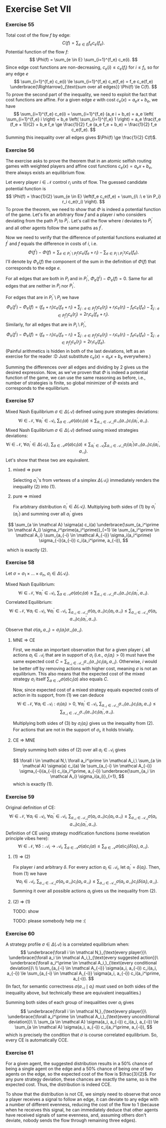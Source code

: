 # Exercise Set VII

### Exercise 55

Total cost of the flow $f$ by edge:
$$
C(f) = \sum_{e \in E} f_e c_e(f_e).
$$
Potential function of the flow $f$:
$$
\Phi(f) = \sum_{e \in E} \sum_{i=1}^{f_e} c_e(i).
$$
Since edge cost functions are non-decreasing, $c_e(i) \le c_e(f_i)$ for $i \le f_i$, so for any edge $e$
$$
\sum_{i=1}^{f_e} c_e(i) \le \sum_{i=1}^{f_e} c_e(f_e) = f_e c_e(f_e) \underbrace{\Rightarrow}_{\text{sum over all edges}} \Phi(f) \le C(f).
$$
To prove the second part of the inequality, we need to exploit the fact that cost functions are affine. For a given edge $e$ with cost $c_e(x) = a_e x + b_e$, we have 
$$
\sum_{i=1}^{f_e} c_e(i) 
	= \sum_{i=1}^{f_e} (a_e i + b_e) 
	= a_e \left( \sum_{i=1}^{f_e} i \right) + b_e \left( \sum_{i=1}^{f_e} 1 \right)
	= a_e \frac{f_e (f_e + 1)}{2} + b_e f_e
	\ge \frac{1}{2} f_e (a_e f_e + b_e) 
	= \frac{1}{2} f_e c_e(f_e).
$$
Summing this inequality over all edges gives $\Phi(f) \ge \frac{1}{2} C(f)$.

### Exercise 56

The exercise asks to prove the theorem that in an atomic selfish routing games with weighted players and affine cost functions $c_e(x) = a_e x + b_e$, there always exists an equilibrium flow. 

Let every player $i \in \mathcal N$ control $r_i$ units of flow. The guessed candidate potential function is 
$$
\Phi(f) = \frac{1}{2} \sum_{e \in E} \left(f_e c_e(f_e) + \sum_{i\ :\ e \in P_i} r_i c_e(r_i) \right).
$$
To prove the theorem, we need to show that $\Phi$ is indeed a potential function of the game. Let's fix an arbitrary flow $f$ and a player $i$ who considers deviating from the path $P_i$ to $P_i^\prime$. Let's call the flow where $i$ deviates to $P_i^\prime$ and all other agents follow the same paths as $f^\prime$. 

Now we need to verify that the difference of potential functions evaluated at $f^\prime$  and $f$ equals the difference in costs of $i$, i.e.
$$
\Phi(f^\prime) - \Phi(f)
    = \sum_{e \in P_i^\prime \setminus P_i} r_i c_e(f_e + r_i)
	- \sum_{e \in P_i \setminus P_i^\prime} r_i c_e(f_e).
$$
I'll denote by $\Phi_e(f)$ the component of the sum in the definition of $\Phi(f)$ that corresponds to the edge $e$.

For all edges that are both in $P_i$ and in $P_i^\prime$, $\Phi_e(f^\prime) - \Phi_e(f) = 0$. Same for all edges that are neither in $P_i$ nor $P_i^\prime$. 

For edges that are in $P_i^\prime \setminus P_i$ we have 
$$
\Phi_e(f^\prime) - \Phi_e(f) 
	= (f_e + r_i) c_e(f_e + r_i) + \sum_{j\ :\ e \in P_j} r_j c_e(r_j) + r_i c_e(r_i)
    - f_e c_e(f_e) - \sum_{j\ :\ e \in P_j} r_j c_e(r_j) 
    = 2 r_i c_e(f_e + r_i).
$$
Similarly, for all edges that are in $P_i \setminus P_i^\prime$, 
$$
\Phi_e(f^\prime) - \Phi_e(f) 
	= (f_e - r_i) c_e(f_e - r_i) + \sum_{j\ :\ e \in P_j} r_j c_e(r_j) - r_i c_e(r_i)
    - f_e c_e(f_e) - \sum_{j\ :\ e \in P_j} r_j c_e(r_j) 
    = 2 r_i c_e(f_e).
$$
(Painful arithmetics is hidden in both of the last deviations, left as an exercise for the reader :D Just substitute $c_e(x) = a_e x + b_e$ everywhere.)

Summing the differences over all edges and dividing by $2$ gives us the desired expression. Now, as we've proven that $\Phi$ is indeed a potential function of the game, we can use the same reasoning as before, i.e., number of strategies is finite, so global minimizer of $\Phi$ exists and corresponds to the equilibrium.

### Exercise 57

Mixed Nash Equilibrium $\sigma \in \Delta(\mathcal A)$ defined using pure strategies deviations:
$$
\forall i \in \mathcal N,\
\forall a_i^\prime \in \mathcal A_i,\ 
\sum_{a \in \mathcal A} \sigma(a) c_i(a) 
\le 
\sum_{a_{-i} \in \mathcal A_{-i}} \sigma_{-i}(a_{-i}) c_i(a_i^\prime, a_{-i}). 
\tag{1}
$$
Mixed Nash Equilibrium $\sigma \in \Delta(\mathcal A)$ defined using mixed strategies deviations:
$$
\forall i \in \mathcal N,\ 
\forall \sigma_i^\prime \in \Delta(\mathcal A_i), \
\sum_{a \in \mathcal A} \sigma(a) c_i(a) 
\le 
\sum_{a_i^\prime \in \mathcal A_i} \sum_{a_{-i} \in \mathcal A_{-i}} \sigma_i(a_i^\prime) \sigma_{-i}(a_{-i}) c_i(a_i^\prime, a_{-i}). 
\tag{2}
$$
Let's show that these two are equivalent.

1. mixed => pure

    Selecting $\sigma_i^\prime$'s from vertexes of a simplex $\Delta(\mathcal A_i)$ immediately renders the inequality (2) into (1).

2. pure => mixed

    Fix arbitrary distribution $\sigma_i^\prime \in \Delta(\mathcal A_i)$. Multiplying both sides of (1) by $\sigma_i^\prime(a_i^\prime)$ and summing over all $a_i^\prime$ gives

$$
\sum_{a \in \mathcal A} \sigma(a) c_i(a) \underbrace{\sum_{a_i^\prime \in \mathcal A_i} \sigma_i^\prime(a_i^\prime)}_{=1}
\le 
\sum_{a_i^\prime \in \mathcal A_i} \sum_{a_{-i} \in \mathcal A_{-i}} \sigma_i(a_i^\prime) \sigma_{-i}(a_{-i}) c_i(a_i^\prime, a_{-i}),
$$

​		which is exactly (2).

### Exercise 58

Let $\sigma = \sigma_1 \times \dots \times \sigma_n$, $\sigma_i \in \Delta(\mathcal A_i)$. 

Mixed Nash Equilibrium:
$$
\forall i \in \mathcal N,\
\forall a_i^\prime \in \mathcal A_i,\ 
\sum_{a \in \mathcal A} \sigma(a) c_i(a) 
\le 
\sum_{a_{-i} \in \mathcal A_{-i}} \sigma_{-i}(a_{-i}) c_i(a_i^\prime, a_{-i}). 
\tag{1}
$$
Correlated Equilibrium:
$$
\forall i \in \mathcal N,\ 
\forall a_i \in \mathcal A_i,\ 
\forall a_i^\prime \in \mathcal A_i,\ 
\sum_{a_{-i} \in \mathcal A_{-i}} \sigma(a_i, a_{-i}) c_i(a_i, a_{-i}) 
\le
\sum_{a_{-i} \in \mathcal A_{-i}} \sigma(a_i, a_{-i}) c_i(a_i^\prime, a_{-i}).
\tag{2}
$$

Observe that $\sigma(a_i, a_{-i}) = \sigma_i(a_i) \sigma_{-i}(a_{-i})$.

1. MNE => CE

    First, we make an important observation that for a given player $i$, all actions $a_i \in \mathcal A_i$ that are in support of $\sigma_i$ (i.e., $\sigma_i(a_i) > 0$) must have the same expected cost $C = \sum_{a_{-i} \in \mathcal A_{-i}} \sigma_{-i}(a_{-i}) c_i(a_i, a_{-i})$. Otherwise, $i$ would be better off by removing actions with higher cost, meaning $\sigma$ is not an equilibrium. This also means that the expected cost of the mixed strategy $\sigma_i$ itself $\sum_{a \in \mathcal A} \sigma(a) c_i(a)$ also equals $C$.

    Now, since expected cost of a mixed strategy equals expected costs of action in its support, from (1) we can deduce 
    $$
    \forall i \in \mathcal N,\
    \forall a_i \in \mathcal A_i : \sigma_i(a_i) > 0,\ 
    \forall a_i^\prime \in \mathcal A_i,\ 
    \sum_{a_{-i} \in \mathcal A_{-i}} \sigma_{-i}(a_{-i}) c_i(a_i, a_{-i}) 
    \le 
    \sum_{a_{-i} \in \mathcal A_{-i}} \sigma_{-i}(a_{-i}) c_i(a_i^\prime, a_{-i}). 
    \tag{3}
    $$
    
    Multiplying both sides of (3) by $\sigma_i(a_i)$ gives us the inequality from (2). For actions that are not in the support of $\sigma_i$, it holds trivially. 

2. CE => MNE

    Simply  summing both sides of (2) over all $a_i \in \mathcal A_i$ gives

    $$
    \forall i \in \mathcal N,\ 
    \forall a_i^\prime \in \mathcal A_i,\ 
    \sum_{a \in \mathcal A} \sigma(a) c_i(a) 
    \le
    \sum_{a_{-i} \in \mathcal A_{-i}} \sigma_{-i}(a_{-i}) c_i(a_i^\prime, a_{-i}) \underbrace{\sum_{a_i \in \mathcal A_i} \sigma_i(a_i)}_{=1},
    $$
which is exactly (1).

### Exercise 59

Original definition of CE:
$$
\forall i \in \mathcal N,\ 
\forall a_i \in \mathcal A_i,\ 
\forall a_i^\prime \in \mathcal A_i,\ 
\sum_{a_{-i} \in \mathcal A_{-i}} \sigma(a_i, a_{-i}) c_i(a_i, a_{-i}) 
\le
\sum_{a_{-i} \in \mathcal A_{-i}} \sigma(a_i, a_{-i}) c_i(a_i^\prime, a_{-i}).
\tag{1}
$$
Definition of CE using strategy modification functions (some revelation principle vibes here):
$$
\forall i \in \mathcal N,\ 
\forall \delta: \mathcal A_i \to \mathcal A_i,\ 
\sum_{a \in \mathcal A} \sigma(a) c_i(a) 
\le
\sum_{a \in \mathcal A} \sigma(a) c_i(\delta(a_i), a_{-i}).
\tag{2}
$$

1. (1) => (2)

    Fix player $i$ and arbitrary $\delta$. For every action $a_i \in \mathcal A_i$, let $a_i^\prime = \delta(a_i)$. Then, from (1) we have 
    $$
    \forall a_i \in \mathcal A_i,\ 
    \sum_{a_{-i} \in \mathcal A_{-i}} \sigma(a_i, a_{-i}) c_i(a_i, a_{-i}) 
    \le
    \sum_{a_{-i} \in \mathcal A_{-i}} \sigma(a_i, a_{-i}) c_i(\delta(a_i), a_{-i}).
    $$
    Summing it over all possible actions $a_i$ gives us the inequality from (2). 

2. (2) => (1)

    TODO: show

    TODO: please somebody help me :(

### Exercise 60

A strategy profile $\sigma \in \Delta(\mathcal A)$ is a correlated equilibrium when:
$$
\underbrace{\forall i \in \mathcal N,}_{\text{every player}}\ 
\underbrace{\forall a_i \in \mathcal A_i,}_{\text{every suggested action}}\ 
\underbrace{\forall a_i^\prime \in \mathcal A_i,}_{\text{every conditional deviation}}\  \\
\sum_{a_{-i} \in \mathcal A_{-i}} \sigma(a_i, a_{-i}) c_i(a_i, a_{-i}) 
\le
\sum_{a_{-i} \in \mathcal A_{-i}} \sigma(a_i, a_{-i}) c_i(a_i^\prime, a_{-i}).
$$
(In fact, for semantic correctness $\sigma(a_{-i} \mid a_i)$ must used on both sides of the inequality above, but technically these are equivalent inequalities.)

Summing both sides of each group of inequalities over $a_i$ gives
$$
\underbrace{\forall i \in \mathcal N,}_{\text{every player}}\ 
\underbrace{\forall a_i^\prime \in \mathcal A_i,}_{\text{every unconditional deviation}}\  \\
\sum_{a \in \mathcal A} \sigma(a_i, a_{-i}) c_i(a_i, a_{-i}) 
\le 
\sum_{a \in \mathcal A} \sigma(a_i, a_{-i}) c_i(a_i^\prime, a_{-i}),
$$
which is precisely the condition that $\sigma$ is course correlated equilibrium. So, every CE is automatically CCE.

### Exercise 61

For a given agent, the suggested distribution results in a 50% chance of being a single agent on the edge and a 50% chance of being one of two agents on the edge, so the expected cost of the flow is $\frac{3}{2}$. For any pure strategy deviation, these chances are exactly the same, so is the expected cost. Thus, the distribution is indeed CCE. 

To show that the distribution is not CE, we simply need to observe that once a player receives a signal to follow an edge, it can deviate to any edge with a number of different evenness, reducing the cost of the flow to $1$ (because when he receives this signal, he can immediately deduce that other agents have received signals of same evenness, and, assuming others don't deviate, nobody sends the flow through remaining three edges).